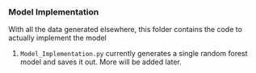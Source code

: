 <h3> Model Implementation </h3> 
With all the data generated elsewhere, this folder contains the code to actually implement the model

1. `Model_Implementation.py` currently generates a single random forest model and saves it out. More will be added later.